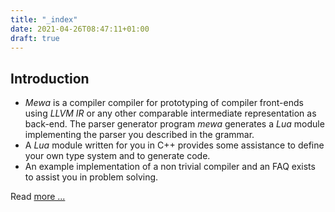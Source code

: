 ```yaml
---
title: "_index"
date: 2021-04-26T08:47:11+01:00
draft: true
---
```


## Introduction
 * _Mewa_ is a compiler compiler for prototyping of compiler front-ends using _LLVM IR_ or any other comparable intermediate representation
as back-end. The parser generator program _mewa_ generates a _Lua_ module implementing the parser you described in the grammar.
 * A _Lua_ module written for you in C++ provides some assistance to define your own type system and to generate code.
 * An example implementation of a non trivial compiler and an FAQ exists to assist you in problem solving.

Read [more ...](about)

